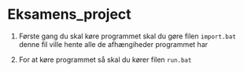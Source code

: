 # Eksamens_project
 
1. Første gang du skal køre programmet skal du gøre filen ```import.bat``` denne fil ville hente alle de afhængiheder programmet har

2. For at køre programmet så skal du kører filen ```run.bat```

